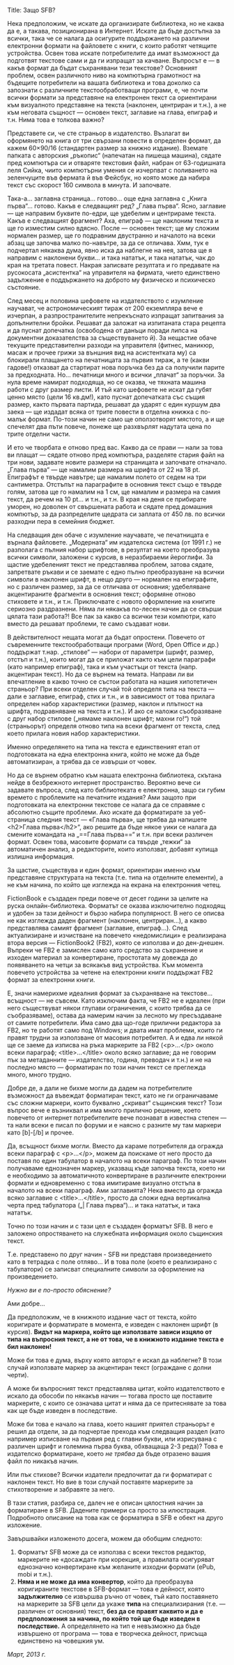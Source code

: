 Title: Защо SFB?

Нека предположим, че искате да организирате библиотека, но не каква да е, а такава, позиционирана в Интернет. Искате да бъде достъпна за всички, така че се налага да осигурите поддържането на различни електронни формати на файловете с книги, с които работят четящите устройства. Освен това искате потребителите да имат възможност да подготвят текстове сами и да ги изпращат за качване. Въпросът е — в какъв формат да бъдат съхранявани тези текстове? Основният проблем, освен различното ниво на компютърна грамотност на бъдещите потребители на вашата библиотека и това доколко са запознати с различните текстообработващи програми, е, че почти всички формати за представяне на електронен текст са ориентирани към визуалното представяне на текста (наклонен, центриран и т.н.), а не към неговата същност — основен текст, заглавие на глава, епиграф и т.н. Нима това е толкова важно?

Представете си, че сте страньор в издателство. Възлагат ви оформянето на книга от три свързани повести в определен формат, да кажем 60×90/16 (стандартен размер за книжно издание). Вземате папката с авторския „ръкопис“ (напечатан на пишеща машина), сядате пред компютъра си и отваряте текстовия файл, набран от 63-годишната леля Сийка, чиито компютърни умения се изчерпват с поливането на зеленчуците във фермата й във Фейсбук, но която може да набира текст със скорост 160 символа в минута. И започвате.

Така-а… заглавна страница… готово… още една заглавна с „Книга първа“… готово. Какъв е следващият ред? „Глава първа“. Ясно, заглавие — ще направим буквите по-едри, ще удебелим и центрираме текста. Какъв е следващият фрагмент? Аха, епиграф — ще наклоним текста и ще го изместим силно вдясно. После — основен текст; ще му сложим нормален размер, ще го подравним двустранно и началото на всеки абзац ще започва малко по-навътре, за да се отличава. Хмм, тук е подчертал някаква дума, явно иска да наблегне на нея, затова ще я направим с наклонени букви… и така нататък, и така нататък, чак до края на третата повест. Накрая записвате резултата и го предавате на русокосата „асистентка“ на управителя на фирмата, чието единствено задължение е поддържането на доброто му физическо и психическо състояние.

След месец и половина шефовете на издателството с изумление научават, че астрономическият тираж от 200 екземпляра вече е изчерпан, а разпространителите непрекъснато изпращат запитвания за допълнителни бройки. Решават да заложат на изпитаната стара рецепта и да пуснат допечатка (освободена от данъци поради липса на документни доказателства за съществуването й). За нещастие обаче текущите представителни разходи на управителя (фитнес, маникюр, масаж и прочее грижи за външния вид на асистентката му) са блокирали плащането на печатницата за първия тираж, а те (какви гадове!) отказват да стартират нова поръчка без да са получили парите за предходната. Но… печатници много и всички „плачат“ за поръчки. За нула време намират подходяща, но се оказва, че тяхната машина работи с друг размер листи. И тъй като шефовете не искат да губят ценно място (цели 16 кв.дм!), като пуснат допечатката със същия размер, както първата партида, решават да ударят с един куршум два заека — ще издадат всяка от трите повести в отделна книжка с по-малък формат. По-този начин не само ще оползотворят мястото, а и ще спечелят два пъти повече, понеже ще разхвърлят надутата цена по трите отделни части.

И ето че творбата е отново пред вас. Какво да се прави — нали за това ви плащат — сядате отново пред компютъра, разделяте стария файл на три нови, задавате новите размери на страницата и започвате отначало. „Глава първа“ — ще намалим размера на шрифта от 22 на 18 pt. Епиграфът е твърде навътре; ще намалим полето от седем на три сантиметра. Отстъпът на параграфите в основния текст също е твърде голям, затова ще го намалим на 1 см, ще намалим и размера на самия текст, да речем на 10 pt… и т.н., и т.н. В края на деня се прибирате уморен, но доволен от свършената работа и сядате пред домашния компютър, за да разпределите щедрата си заплата от 450 лв. по всички разходни пера в семейния бюджет.

На следващия ден обаче с изумление научавате, че печатницата е върнала файловете. „Модерната“ им издателска система (от 1991 г.) не разполага с пълния набор шрифтове, в резултат на което преобразува всички символи, заложени с курсив, в неразбираеми йероглифи. За щастие удебеленият текст не представлява проблем, затова сядате, запретвате ръкави и се заемате с едно пълно преобразуване на всички символи в наклонен шрифт, в нещо друго — нормален на епиграфите, но с различен размер, за да се отличава от основния; удебеляване акцентираните фрагменти в основния текст; оформяне отново стиховете и т.н., и т.н. Приключвате с новото оформление на книгите сериозно раздразнени. Няма ли някакъв по-лесен начин да се свърши цялата тази работа?! Все пак за какво са всички тези компютри, като вместо да решават проблеми, те само създават нови.

В действителност нещата могат да бъдат опростени. Повечето от съвременните текстообработващи програми (Word, Open Office и др.) поддържат т.нар. „стилове“ — набори от параметри (шрифт, размер, отстъп и т.н.), които могат да се приложат както към цели параграфи (като например епиграф), така и към участъци от текста (напр. акцентиран текст). Но да се върнем на темата. Направи ли ви впечатление в какво точно се състои работата на нашия хипотетичен страньор? При всеки отделен случай той определя типа на текста — дали е заглавие, епиграф, стих и т.н., и в зависимост от това прилага определен набор характеристики (размер, наклон и плътност на шрифта, подравняване на текста и т.н.). И ако се наложи съобразяване с друг набор стилове („нямаме наклонен шрифт; махни го!“) той (страньорът) определя отново типа на всеки фрагмент от текста, след което прилага новия набор характеристики.

Именно определянето на типа на текста е единственият етап от подготовката на една електронна книга, който не може да бъде автоматизиран, а трябва да се извърши от човек.

Но да се върнем обратно към нашата електронна библиотека, скътана нейде в безбрежното интернет пространство. Вероятно вече си задавате въпроса, след като библиотеката е електронна, защо си губим времето с проблемите на печатните издания? Ами защото при подготовката на електронни текстове се налага да се справяме с абсолютно същите проблеми. Ако искате да форматирате за уеб-страница следния текст — «Глава първа», ще трябва да напишете &lt;h2&gt;Глава първа&lt;/h2&gt;“, ако решите да бъде някое уики се налага да смените командата на „==Глава първа==“ и т.н. при всеки различен формат. Освен това, масовите формати са твърде „тежки“ за автоматичен анализ, а редакторите, които използват, добавят купища излишна информация.

За щастие, съществува и един формат, ориентиран именно към представяне структурата на текста (т.е. типа на отделните елементи), а не към начина, по който ще изглежда на екрана на електронния четец.

FictionBook е създаден преди повече от десет години за целите на руска онлайн-библиотека. Форматът се оказва изключително подходящ и удобен за тази дейност и бързо набира популярност. В него се описва не как изглежда даден фрагмент (наклонен, центриран…), а какво представлява самият фрагмент (заглавие, епиграф…). След актуализиране и изчистване на повечето «недомислици» е реализирана втора версия — FictionBook2 (FB2), която се използва и до ден-днешен. Въпреки че FB2 е замислен само като средство за съхранение и изходен материал за конвертиране, простотата му довежда до появяването на четци за всякакъв вид устройства. Към момента повечето устройства за четене на електронни книги поддържат FB2 формат за електронни книги.

Е, значи намерихме идеалния формат за съхраняване на текстове… всъщност — не съвсем. Като изключим факта, че FB2 не е идеален (при него съществуват някои глупави ограничения, с които трябва да се съобразяваме), остава да намерим начин за лесното му пресъздаване от самите потребители. Има само два що-годе прилични редактора за FB2, но те работят само под Windows; и двата имат проблеми, които ги правят трудни за използване от масовия потребител. А и едва ли някой ще се заеме да изписва на ръка маркерите за FB2 (&lt;p&gt;...&lt;/p&gt; около всеки параграф; &lt;title&gt;…&lt;/title&gt; около всяко заглавие; да не говорим пък за метаданните — издателство, година, преводач и т.н.) и не на последно място — форматиран по този начин текст се преглежда много, много трудно.

Добре де, а дали не бихме могли да дадем на потребителите възможност да въвеждат форматиран текст, като не ги ограничаваме със сложни маркери, които буквално „скриват“ същинския текст? Този въпрос вече е възниквал и има много прилично решение, което повечето от интернет потребителите вече познават в известна степен — та нали всеки е писал по форуми и е наясно с разните му там маркери като [b]-[/b] и прочее.

Да, всъщност бихме могли. Вместо да караме потребителя да огражда всеки параграф с &lt;p&gt;…&lt;/p&gt;, можем да поискаме от него просто да поставя по един табулатор в началото на всеки параграф. По този начин получаваме еднозначен маркер, указващ къде започва текста, което ни е необходимо за автоматичното конвертиране в различните електронни формати и едновременно с това имитираме визуално отстъпа в началото на всеки параграф. Ами заглавията? Нека вместо да огражда всяко заглавие с &lt;title&gt;…&lt;/title&gt;, просто да сложи една вертикална черта пред табулатора („|  Глава първа“)… и така нататък, и така нататък.

Точно по този начин и с тази цел е създаден форматът SFB. В него е заложено опростяването на служебната информация около същинския текст.

Т.е. представено по друг начин - SFB ни представя произведението като в тетрадка с поле отляво... И в това поле (което е реализирано с табулатори) се записват специалните символи за оформление на произведението.

_Нужно ви е по-просто обяснение?_

Ами добре…

Да предположим, че в книжното издание част от текста, който коригирате и форматирате в момента, е изведен с наклонен шрифт (в курсив). **Видът на маркера, който ще използвате зависи изцяло от типа на въпросния текст, а не от това, че в книжното издание текста е бил наклонен!**

Може би това е дума, върху която авторът е искал да наблегне? В този случай използвате маркер за акцентиран текст (ограждане с долни черти).

А може би въпросният текст представлява цитат, който издателството е искало да обособи по някакъв начин — тогава просто ще поставите маркерите, с които се означава цитат и няма да се притеснявате за това как ще бъде изведен в последствие.

Може би това е начало на глава, което нашият приятел страньорът е решил да отдели, за да подчертае прехода към следващия раздел (като например изписване на първия ред с главни букви, или изрисувана с различен шрифт и големина първа буква, обхващаща 2-3 реда)? Това е издателско форматиране, което _не трябва_ да бъде отразено вашия файл по никакъв начин.

Или пък стихове? Всички издатели предпочитат да ги форматират с наклонен текст. Но вие в този случай поставяте маркерите за стихотворение и забравяте за него.

В тази статия, разбира се, далеч не е описан цялостния начин за форматиране в SFB. Дадените примери са просто за илюстрация. Подробното описание на това как се форматира в SFB е обект на друго изложение.

Завършвайки изложеното досега, можем да обобщим следното:

1.  Форматът SFB може да се използва с всеки текстов редактор, маркерите не «досаждат» при корекция, а правилата осигуряват еднозначно конвертиране към желаните изходни формати (ePub, mobi и т.н.).
2.  **Няма и не може да има конвертор**, който да преобразува коригираните текстове в SFB-формат — това е дейност, която **задължително** се извършва ръчно от човек, тъй като поставянето на маркерите за SFB цели да укаже **типа** на специализирания (т.е. — различен от основния) текст, **без да се правят каквито и да е предположения за начина, по който той ще бъде изведен в последствие.** А определянето на тип е невъзможно да бъде извършено от програма — това е творческа дейност, присъща единствено на човешкия ум.

_Март, 2013 г._
